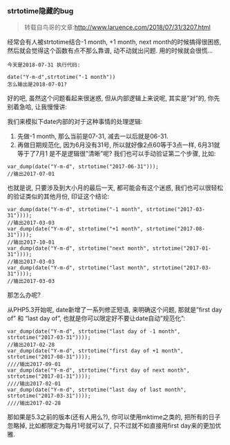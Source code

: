 ### strtotime隐藏的bug

>转载自鸟哥的文章:<http://www.laruence.com/2018/07/31/3207.html>

经常会有人被strtotime结合-1 month, +1 month, next month的时候搞得很困惑, 然后就会觉得这个函数有点不那么靠谱, 动不动就出问题. 用的时候就会很慌…

```
今天是2018-07-31 执行代码:

date("Y-m-d",strtotime("-1 month"))
怎么输出是2018-07-01?

```

好的吧, 虽然这个问题看起来很迷惑, 但从内部逻辑上来说呢, 其实是”对”的, 你先别着急哈, 让我慢慢讲:

我们来模拟下date内部的对于这种事情的处理逻辑:

1. 先做-1 month, 那么当前是07-31, 减去一以后就是06-31.
2. 再做日期规范化, 因为6月没有31号, 所以就好像2点60等于3点一样, 6月31就等于了7月1
是不是逻辑很”清晰”呢? 我们也可以手动验证第二个步骤, 比如:

```
var_dump(date("Y-m-d", strtotime("2017-06-31")));
//输出2017-07-01
```

也就是说, 只要涉及到大小月的最后一天, 都可能会有这个迷惑, 我们也可以很轻松的验证类似的其他月份, 印证这个结论:

```
var_dump(date("Y-m-d", strtotime("-1 month", strtotime("2017-03-31"))));
//输出2017-03-03
var_dump(date("Y-m-d", strtotime("+1 month", strtotime("2017-08-31"))));
//输出2017-10-01
var_dump(date("Y-m-d", strtotime("next month", strtotime("2017-01-31"))));
//输出2017-03-03
var_dump(date("Y-m-d", strtotime("last month", strtotime("2017-03-31"))));
//输出2017-03-03
```

那怎么办呢?

从PHP5.3开始呢, date新增了一系列修正短语, 来明确这个问题, 那就是”first day of” 和 “last day of”, 也就是你可以限定好不要让date自动”规范化”:

```
var_dump(date("Y-m-d", strtotime("last day of -1 month", strtotime("2017-03-31"))));
//输出2017-02-28
var_dump(date("Y-m-d", strtotime("first day of +1 month", strtotime("2017-08-31"))));
////输出2017-09-01
var_dump(date("Y-m-d", strtotime("first day of next month", strtotime("2017-01-31"))));
////输出2017-02-01
var_dump(date("Y-m-d", strtotime("last day of last month", strtotime("2017-03-31"))));
////输出2017-02-28
```

那如果是5.3之前的版本(还有人用么?), 你可以使用mktime之类的, 把所有的日子忽略掉, 比如都限定为每月1号就可以了, 只不过就不如直接用first day来的更加优雅.

